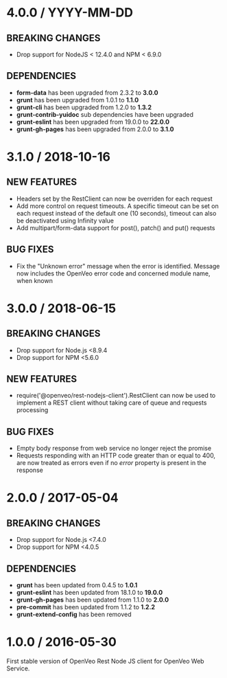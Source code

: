 # 4.0.0 / YYYY-MM-DD

## BREAKING CHANGES

- Drop support for NodeJS &lt; 12.4.0 and NPM &lt; 6.9.0

## DEPENDENCIES

- **form-data** has been upgraded from 2.3.2 to **3.0.0**
- **grunt** has been upgraded from 1.0.1 to **1.1.0**
- **grunt-cli** has been upgraded from 1.2.0 to **1.3.2**
- **grunt-contrib-yuidoc** sub dependencies have been upgraded
- **grunt-eslint** has been upgraded from 19.0.0 to **22.0.0**
- **grunt-gh-pages** has been upgraded from 2.0.0 to **3.1.0**

# 3.1.0 / 2018-10-16

## NEW FEATURES

- Headers set by the RestClient can now be overriden for each request
- Add more control on request timeouts. A specific timeout can be set on each request instead of the default one (10 seconds), timeout can also be deactivated using Infinity value
- Add multipart/form-data support for post(), patch() and put() requests

## BUG FIXES

- Fix the "Unknown error" message when the error is identified. Message now includes the OpenVeo error code and concerned module name, when known

# 3.0.0 / 2018-06-15

## BREAKING CHANGES

- Drop support for Node.js &lt;8.9.4
- Drop support for NPM &lt;5.6.0

## NEW FEATURES

- require('@openveo/rest-nodejs-client').RestClient can now be used to implement a REST client without taking care of queue and requests processing

## BUG FIXES

- Empty body response from web service no longer reject the promise
- Requests responding with an HTTP code greater than or equal to 400, are now treated as errors even if no *error* property is present in the response

# 2.0.0 / 2017-05-04

## BREAKING CHANGES

- Drop support for Node.js &lt;7.4.0
- Drop support for NPM &lt;4.0.5

## DEPENDENCIES

- **grunt** has been updated from 0.4.5 to **1.0.1**
- **grunt-eslint** has been updated from 18.1.0 to **19.0.0**
- **grunt-gh-pages** has been updated from 1.1.0 to **2.0.0**
- **pre-commit** has been updated from 1.1.2 to **1.2.2**
- **grunt-extend-config** has been removed

# 1.0.0 / 2016-05-30

First stable version of OpenVeo Rest Node JS client for OpenVeo Web Service.
